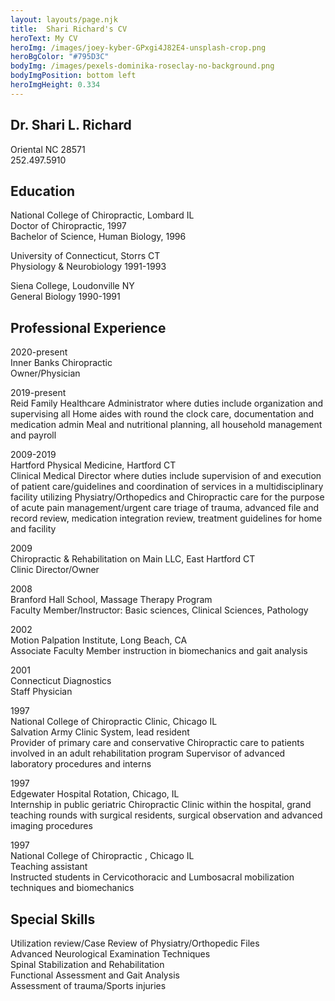 ```yaml
---
layout: layouts/page.njk
title:  Shari Richard's CV
heroText: My CV
heroImg: /images/joey-kyber-GPxgi4J82E4-unsplash-crop.png
heroBgColor: "#795D3C"
bodyImg: /images/pexels-dominika-roseclay-no-background.png
bodyImgPosition: bottom left
heroImgHeight: 0.334
---
```


<h2 class="no-margin"> Dr. Shari L. Richard  </h2>

Oriental NC 28571   
252.497.5910


## Education

National College of Chiropractic, Lombard IL   
Doctor of Chiropractic, 1997   
Bachelor of Science, Human Biology, 1996

University of Connecticut, Storrs CT   
Physiology & Neurobiology 1991-1993

Siena College, Loudonville NY   
General Biology 1990-1991

## Professional Experience

2020-present   
Inner Banks Chiropractic   
Owner/Physician 


2019-present   
Reid Family
Healthcare Administrator where duties include organization and supervising all
		  Home aides with round the clock care, documentation and medication admin
		  Meal and nutritional planning, all household management and payroll

2009-2019   
 Hartford Physical Medicine, Hartford CT   
Clinical Medical Director where duties include supervision of and execution of patient care/guidelines and coordination of services in a multidisciplinary facility utilizing      Physiatry/Orthopedics and Chiropractic care for the purpose of acute pain management/urgent care triage of trauma, advanced file and record review, medication integration review, treatment guidelines for home and facility

2009   
Chiropractic & Rehabilitation on Main LLC, East Hartford CT   
Clinic Director/Owner

2008   
Branford Hall School, Massage Therapy Program   
Faculty Member/Instructor: Basic sciences, Clinical Sciences, Pathology

2002  
Motion Palpation Institute, Long Beach, CA   
Associate Faculty Member instruction in biomechanics and gait analysis

2001   
Connecticut Diagnostics    
Staff Physician

1997   
National College of Chiropractic Clinic, Chicago IL   
Salvation Army Clinic System, lead resident   
Provider of primary care and conservative Chiropractic care to patients involved in an adult rehabilitation program
Supervisor of advanced laboratory procedures and interns

1997   
Edgewater Hospital Rotation, Chicago, IL    
Internship in public geriatric Chiropractic Clinic within the hospital, grand teaching rounds with surgical residents, surgical observation and advanced imaging procedures

1997   
National College of Chiropractic , Chicago IL   
Teaching assistant   
Instructed students in Cervicothoracic and Lumbosacral mobilization techniques and biomechanics

## Special Skills
Utilization review/Case Review of Physiatry/Orthopedic Files   
Advanced Neurological Examination Techniques   
Spinal Stabilization and Rehabilitation   
Functional Assessment and Gait Analysis   
Assessment of trauma/Sports injuries   

